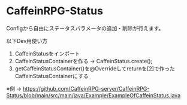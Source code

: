 # CaffeinRPG-Status

Configから自由にステータスパラメータの追加・削除が行えます。






以下Dev用使い方
1. CaffeinStatusをインポート
2. CaffeinStatusContainerを作る -> CaffeinStatus.create();
3. getCaffeinStatusContainer()を@Overrideしてreturnを[2]で作ったCaffeinStatusContainerにする

※例 -> https://github.com/CaffeinRPG-server/CaffeinRPG-Status/blob/main/src/main/java/Example/ExampleOfCaffeinStatus.java
